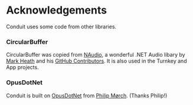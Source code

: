 # Acknowledgements
Conduit uses some code from other libraries.

### CircularBuffer
CircularBuffer was copied from [NAudio](https://www.github.com/naudio/naudio), a wonderful .NET Audio libary by [Mark Heath](https://github.com/markheath) and his [GitHub Contributors](https://github.com/naudio/NAudio/graphs/contributors). It is also used in the Turnkey and App projects.

### OpusDotNet
Conduit is built on [OpusDotNet](https://github.com/mrphil2105/OpusDotNet) from [Philip Mørch](https://github.com/mrphil2105). (Thanks Philip!)